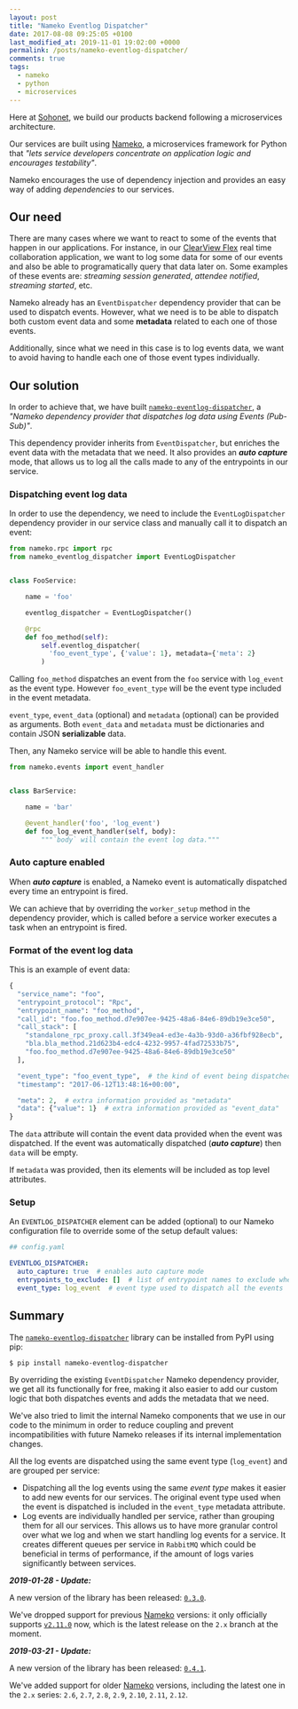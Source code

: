 ```yaml
---
layout: post
title: "Nameko Eventlog Dispatcher"
date: 2017-08-08 09:25:05 +0100
last_modified_at: 2019-11-01 19:02:00 +0000
permalink: /posts/nameko-eventlog-dispatcher/
comments: true
tags:
  - nameko
  - python
  - microservices
---
```


Here at [Sohonet](https://twitter.com/sohonet), we build our products backend following a microservices architecture.

Our services are built using [Nameko](https://github.com/nameko/nameko), a microservices framework for Python that *"lets service developers concentrate on application logic and encourages testability"*.

Nameko encourages the use of dependency injection and provides an easy way of adding *dependencies* to our services.<!--more-->

## Our need

There are many cases where we want to react to some of the events that happen in our applications. For instance, in our [ClearView Flex](https://www.sohonet.com/clearview-flex/) real time collaboration application, we want to log some data for some of our events and also be able to programatically query that data later on. Some examples of these events are: *streaming session generated*, *attendee notified*, *streaming started*, etc.

Nameko already has an `EventDispatcher` dependency provider that can be used to dispatch events. However, what we need is to be able to dispatch both custom event data and some **metadata** related to each one of those events.

Additionally, since what we need in this case is to log events data, we want to avoid having to handle each one of those event types individually.

## Our solution

In order to achieve that, we have built [`nameko-eventlog-dispatcher`](https://github.com/sohonetlabs/nameko-eventlog-dispatcher), a *"Nameko dependency provider that dispatches log data using Events (Pub-Sub)"*.

This dependency provider inherits from `EventDispatcher`, but enriches the event data with the metadata that we need. It also provides an ***auto capture*** mode, that allows us to log all the calls made to any of the entrypoints in our service.

### Dispatching event log data

In order to use the dependency, we need to include the `EventLogDispatcher` dependency provider in our service class and manually call it to dispatch an event:

```python
from nameko.rpc import rpc
from nameko_eventlog_dispatcher import EventLogDispatcher


class FooService:

    name = 'foo'

    eventlog_dispatcher = EventLogDispatcher()

    @rpc
    def foo_method(self):
        self.eventlog_dispatcher(
          'foo_event_type', {'value': 1}, metadata={'meta': 2}
        )
```

Calling `foo_method` dispatches an event from the `foo` service with `log_event` as the event type. However `foo_event_type` will be the event type included in the event metadata.

`event_type`, `event_data` (optional) and `metadata` (optional) can be provided as arguments. Both `event_data` and `metadata` must be dictionaries and contain JSON **serializable** data.

Then, any Nameko service will be able to handle this event.

```python
from nameko.events import event_handler


class BarService:

    name = 'bar'

    @event_handler('foo', 'log_event')
    def foo_log_event_handler(self, body):
        """`body` will contain the event log data."""
```

### Auto capture enabled

When ***auto capture*** is enabled, a Nameko event is automatically dispatched every time an entrypoint is fired.

We can achieve that by overriding the `worker_setup` method in the dependency provider, which is called before a service worker executes a task when an entrypoint is fired.

### Format of the event log data

This is an example of event data:

```python
{
  "service_name": "foo",
  "entrypoint_protocol": "Rpc",
  "entrypoint_name": "foo_method",
  "call_id": "foo.foo_method.d7e907ee-9425-48a6-84e6-89db19e3ce50",
  "call_stack": [
    "standalone_rpc_proxy.call.3f349ea4-ed3e-4a3b-93d0-a36fbf928ecb",
    "bla.bla_method.21d623b4-edc4-4232-9957-4fad72533b75",
    "foo.foo_method.d7e907ee-9425-48a6-84e6-89db19e3ce50"
  ],

  "event_type": "foo_event_type",  # the kind of event being dispatched: "session_created", "entrypoint_fired"...
  "timestamp": "2017-06-12T13:48:16+00:00",

  "meta": 2,  # extra information provided as "metadata"
  "data": {"value": 1}  # extra information provided as "event_data"
}
```

The `data` attribute will contain the event data provided when the event was dispatched. If the event was automatically dispatched (***auto capture***) then `data` will be empty.

If `metadata` was provided, then its elements will be included as top level attributes.

### Setup

An `EVENTLOG_DISPATCHER` element can be added (optional) to our Nameko configuration file to override some of the setup default values:

```yaml
## config.yaml

EVENTLOG_DISPATCHER:
  auto_capture: true  # enables auto capture mode
  entrypoints_to_exclude: []  # list of entrypoint names to exclude when auto capture mode is enabled
  event_type: log_event  # event type used to dispatch all the events
```

## Summary

The [`nameko-eventlog-dispatcher`](https://github.com/sohonetlabs/nameko-eventlog-dispatcher) library can be installed from PyPI using pip:

```shell
$ pip install nameko-eventlog-dispatcher
```

By overriding the existing `EventDispatcher` Nameko dependency provider, we get all its functionally for free, making it also easier to add our custom logic that both dispatches events and adds the metadata that we need.

We've also tried to limit the internal Nameko components that we use in our code to the minimum in order to reduce coupling and prevent incompatibilities with future Nameko releases if its internal implementation changes.

All the log events are dispatched using the same event type (`log_event`) and are grouped per service:

- Dispatching all the log events using the same *event type* makes it easier to add new events for our services. The original event type used when the event is dispatched is included in the `event_type` metadata attribute.
- Log events are individually handled per service, rather than grouping them for all our services. This allows us to have more granular control over what we log and when we start handling log events for a service. It creates different queues per service in `RabbitMQ` which could be beneficial in terms of performance, if the amount of logs varies significantly between services.

***2019-01-28 - Update:***

A new version of the library has been released: [`0.3.0`](https://pypi.org/project/nameko-eventlog-dispatcher/).

We've dropped support for previous [Nameko](https://github.com/nameko/nameko) versions: it only officially supports [`v2.11.0`](https://github.com/nameko/nameko/releases/tag/v2.11.0) now, which is the latest release on the `2.x` branch at the moment.

***2019-03-21 - Update:***

A new version of the library has been released: [`0.4.1`](https://pypi.org/project/nameko-eventlog-dispatcher/).

We've added support for older [Nameko](https://github.com/nameko/nameko) versions, including the latest one in the `2.x` series: `2.6`, `2.7`, `2.8`, `2.9`, `2.10`, `2.11`, `2.12`.
